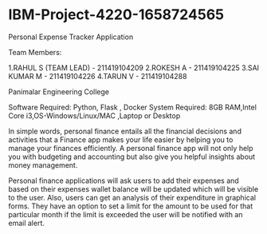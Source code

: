 # IBM-Project-4220-1658724565
Personal Expense Tracker Application

Team Members:

1.RAHUL S (TEAM LEAD) - 211419104209
2.ROKESH A - 211419104225
3.SAI KUMAR M - 211419104226
4.TARUN V - 211419104288

Panimalar Engineering College

Software Required:
Python, Flask , Docker
System Required:
8GB RAM,Intel Core i3,OS-Windows/Linux/MAC ,Laptop or Desktop

In simple words, personal finance entails all the financial decisions and activities that a Finance app makes your life easier by helping you to manage your finances efficiently. A personal finance app will not only help you with budgeting and accounting but also give you helpful insights about money management.


Personal finance applications will ask users to add their expenses and based on their expenses wallet balance will be updated which will be visible to the user.  Also, users can get an analysis of their expenditure in graphical forms. They have an option to set a limit for the amount to be used for that particular month if the limit is exceeded the user will be notified with an email alert.


